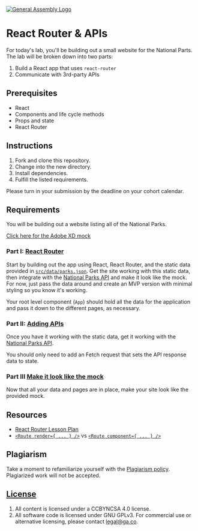 [![General Assembly Logo](https://camo.githubusercontent.com/1a91b05b8f4d44b5bbfb83abac2b0996d8e26c92/687474703a2f2f692e696d6775722e636f6d2f6b6538555354712e706e67)](https://generalassemb.ly/education/web-development-immersive)

# React Router & APIs

For today's lab, you'll be building out a small website for the National Parts.
The lab will be broken down into two parts:

1. Build a React app that uses `react-router`
1. Communicate with 3rd-party APIs

## Prerequisites

- React
- Components and life cycle methods
- Props and state
- React Router

## Instructions

1. Fork and clone this repository.
1. Change into the new directory.
1. Install dependencies.
1. Fulfill the listed requirements.

Please turn in your submission by the deadline on your cohort calendar.

## Requirements

You will be building out a website listing all of the National Parks.

[Click here for the Adobe XD mock](https://drive.google.com/file/d/1DJS8ysB1N9Kp89_V_loagQiFNU_4jZoN/view?usp=sharing)

### Part I: [React Router](part-i.md)

Start by building out the app using React, React Router, and the static data
provided in [`src/data/parks.json`](./src/data/parks.json). Get the site working
with this static data, then integrate with the [National Parks
API](https://www.nps.gov/subjects/developer/index.htm) and make it look like the
mock. For now, just pass the data around and create an MVP version with minimal
styling so you know it's working.

Your root level component (`App`) should hold all the data for the application
and pass it down to the different pages, as necessary.

### Part II: [Adding APIs](part-ii.md)

Once you have it working with the static data, get it working with the
[National Parks API](https://www.nps.gov/subjects/developer/index.htm).

You should only need to add an Fetch request that sets the API response data to
state.

### Part III [Make it look like the mock](https://drive.google.com/file/d/1DJS8ysB1N9Kp89_V_loagQiFNU_4jZoN/view?usp=sharing)

Now that all your data and pages are in place, make your site look like the
provided mock.

## Resources

- [React Router Lesson Plan](https://git.generalassemb.ly/ga-wdi-lessons/react-router)
- [`<Route render={ ... } />`](https://reacttraining.com/react-router/web/api/Route/render-func)
  vs
  [`<Route component={ ... } />`](https://reacttraining.com/react-router/web/api/Route/component)

## Plagiarism

Take a moment to refamiliarize yourself with the
[Plagiarism policy](https://git.generalassemb.ly/DC-WDI/Administrative/blob/master/plagiarism.md).
Plagiarized work will not be accepted.

## [License](LICENSE)

1.  All content is licensed under a CC­BY­NC­SA 4.0 license.
1.  All software code is licensed under GNU GPLv3. For commercial use or
    alternative licensing, please contact legal@ga.co.
